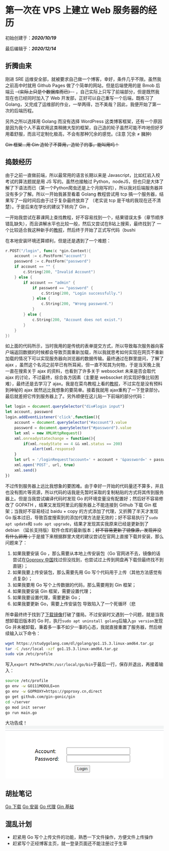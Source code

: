 # 第一次在 VPS 上建立 Web 服务器的经历

初始创建于：***2020/10/19***

最后编辑于：***2020/12/14***

## 折腾由来

刚进 SRE 运维安全部，就被要求自己做一个博客，幸好，条件几乎不限。虽然我之前高中时就用 Github Pages 做了个简单的网站，但是后端使用的是 Bmob 后端云 ~~（实际上只是个数据库而已）~~- ，自己实际上只写了前端部分，但是既然我现在也已经同时加入了 Web 开发部，正好可以自己重写一个后端，既练习了 Golang，又完成了运维部的作业，一举两得，岂不美哉？因此，我便开始了第一次的后端历程。

另外之所以选择用 Golang 而没有选择 WordPress 这类博客框架，还有一个原因是因为我个人不喜欢用这类稍微大型的框架，自己造的轮子虽然可能不咋地但好歹用着舒服，而且可定制化极高，不会有那种冗余的感觉。(注意 冗余 ≠ 臃肿) 

~~Gin 框架...用 Gin 造轮子不算用，造轮子的事，能叫用吗！~~

## 捣鼓经历

由于之前一直做前端，所以最常用的语言长期以来是 Javascript，比如红岩入校考试的算法题就是用 JS 写的。虽然也接触过 Python，nodeJS，但也只是大体了解了下语法而已（第一个Python爬虫还是上个月刚写的），所以我对后端服务器并没有多少了解。所以一开始我甚至看着 Golang 教程尝试用 tcp 搞一个服务器，结果写了一段时间后由于过于复杂最终放弃了 （老实说 tcp 是干啥的我现在还不清楚）。于是后来在学长的建议下转向了 Gin 。

一开始我尝试在慕课网上查找教程，好不容易找到一个，结果错误太多（章节顺序错乱缺失），而且讲解水平也比较一般，然后又尝试在B站上搜索，最终找到了 一个比较适合我这种新手的[教程](https://www.bilibili.com/video/BV1RJ411a7iL)，然后终于开始了正式写代码（bushi

在本地安装环境还算顺利，但是还是遇到了一个难题：
```go
r.POST("/login", func(c *gin.Context){
	account := c.PostForm("account")
	password := c.PostForm("password")
	if account == "" {
		c.String(200, "Invalid Account")
	} else {
		if account == "admin" {
			if password == "password" {
				c.String(200, "Login successfully.")
			} else {
				c.String(200, "Wrong password.")
			}
		} else {
			c.String(200, "Account does not exist.")
		}
	}
})
```
如上面的代码所示，当时我用的是传统的表单提交方式，所以导致每次服务器向客户端返回数据的时候都会导致页面重新加载，所以我就思考如何实现在网页不重新加载的情况下可以实现服务器向浏览器的数据传输。最终通过在群里提问，了解了 ajax ，虽然这个名词之前早已有所耳闻，但一直不知其为何物，于是当天晚上我一直在搜索关于 ajax 的资料，也看到了许多关于 websocket 未来是否会取代 ajax 的讨论，不过最终，综合各方因素（主要是 websocket 的实现好像比较困难），最终还是去学习了 ajax。我是在菜鸟教程上看的[教程](https://www.runoob.com/ajax/ajax-tutorial.html)，不过实在是没有预料到神秘的 ajax 居然远比我想象的要简单。接着我就用 ajax重构了一下登录部分。最后就差把它传到服务器上了。另外顺便在这儿贴一下前端的部分代码：

```javascript
let login = document.querySelector("div#login input")
let account, password
login.addEventListener('click',function(){
    account = document.querySelector("#account").value
    password = document.querySelector("#password").value
    let xml = new XMLHttpRequest()
    xml.onreadystatechange = function(){
        if(xml.readyState == 4 && xml.status == 200)
            alert(xml.response)
    }
    let url = '/loginRequest?account=' + account + '&password=' + password
    xml.open('POST', url, true)
    xml.send()
})
```

不过传到服务器上远比我想象的要困难。由于幸好一开始的代码量还不算多，并且也没有图片等资源，所以代码的话我是先暂时采取的复制粘贴的方式将其传到服务器上。但是当我尝试编译代码时发现 Go 的环境变量没有配置好；然后好不容易修改了 GOPATH ，结果又发现阿里云的服务器上不能连接到 Github 下载 Gin 框架；当我好不容易经过 baidu +  copy 的方式添加了代理，又折腾了半天才发现 Go 版本过旧，导致百度搜索到的添加代理方法是无效的；好不容易执行了`sudo apt update`和 `sudo apt upgrade`，结果才发现其实我原来已经是更新到了 debian （延长支持版）软件仓库的最新版本；~~好不容易更新了镜像源，发现并没有什么卵用；~~于是接下来根据群里大佬的建议尝试在官网上直接下载并安装，那么问题来了：
1. 如果我要安装 Go ，那么需要从本地上传安装包（Go 官网进不去，镜像的话尝试在[Goproxy 中国](https://goproxy.cn/)找过但没找到，也尝试过上传到网盘再下载但最终找不到直链）；
2. 如果我要上传安装包，那么需要先用 Go 写个代码用于上传（其他方法感觉有点复杂）；
3. 如果我要用 Go 写个上传数据的代码，那么需要用到 Gin 框架；
4. 如果我要安装 Gin 框架，需要设置代理；
5. 如果我要设置代理，需要更新 Go；
6. 如果我要更新 Go，需要上传安装包
导致陷入了一个死循环（悲

所幸最终终于找到了[下载镜像](https://studygolang.com/dl)打破了僵局。不过安装时又遇到一个问题，就是当我想卸载旧版本的 Go 时，执行`sudo apt uninstall golang`后输入`go version`发现 Go 并未被卸载，秉着多一事不如少一事的心态，我就直接重置了服务器，然后继续输入以下命令：
```bash
wget https://studygolang.com/dl/golang/go1.15.3.linux-amd64.tar.gz
tar -C /usr/local -xzf go1.15.3.linux-amd64.tar.gz
sudo vim /etc/profile
```
写入`export PATH=$PATH:/usr/local/go/bin`于最后一行，保存并退出，再接着输入：
```bash
source /etc/profile
go env -w GO111MODULE=on
go env -w GOPROXY=https://goproxy.cn,direct
go get github.com/gin-gonic/gin
cd ~/server
go mod init server
go run main.go
```
大功告成！
![效果图](1.gif)

## 胡扯笔记

[Go 下载](https://studygolang.com/dl) [Go 安装](https://golang.org/doc/install) [Go 代理](https://goproxy.cn/) [Gin 基础](https://www.bilibili.com/video/BV1RJ411a7iL)

##  混乱计划

- 赶紧用 Go 写个上传文件的功能，熟悉一下文件操作，方便文件上传操作
- 赶紧写个正经博客主页，就一登录页面还不能注册过于生草
